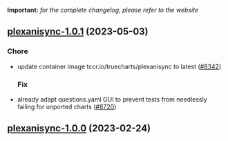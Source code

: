 **Important:**
*for the complete changelog, please refer to the website*




## [plexanisync-1.0.1](https://github.com/truecharts/charts/compare/plexanisync-1.0.0...plexanisync-1.0.1) (2023-05-03)

### Chore

- update container image tccr.io/truecharts/plexanisync to latest ([#8342](https://github.com/truecharts/charts/issues/8342))
  
  ### Fix

- already adapt questions.yaml GUI to prevent tests from needlessly failing for unported charts ([#8720](https://github.com/truecharts/charts/issues/8720))
  
  


## [plexanisync-1.0.0](https://github.com/truecharts/charts/compare/plexanisync-0.0.5...plexanisync-1.0.0) (2023-02-24)

